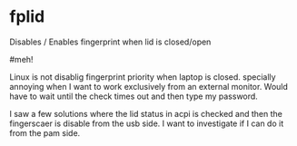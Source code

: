# fplid
Disables / Enables fingerprint when lid is closed/open


#meh!

Linux is not disablig fingerprint priority when laptop is closed.
specially annoying when I want to work exclusively from an external monitor.
Would have to wait until the check times out and then type my password.

I saw a few solutions where the lid status in acpi is checked and then the fingerscaer is disable from the usb side.
I want to investigate if I can do it from the pam side.

